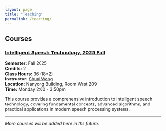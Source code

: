 ```yaml
---
layout: page
title: "Teaching"
permalink: /teaching/
---
```


## Courses

### [Intelligent Speech Technology, 2025 Fall](/teaching/ist2025/)

**Semester:** Fall 2025  
**Credits:** 2  
**Class Hours:** 36 (18*2)  
**Instructor:** [Shuai Wang](/)  
**Location:** Nanyong Building, Room West 209  
**Time:** Monday 2:00 - 3:50pm

This course provides a comprehensive introduction to intelligent speech technology, covering fundamental concepts, advanced algorithms, and practical applications in modern speech processing systems.

---

*More courses will be added here in the future.*

